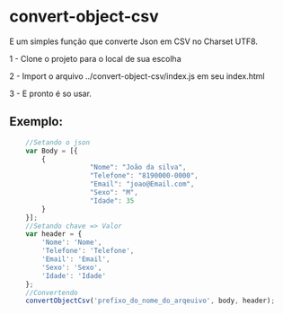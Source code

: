 # convert-object-csv

E um simples função que converte Json em CSV no Charset UTF8.

1 - Clone o projeto para o local de sua escolha

2 - Import o arquivo ../convert-object-csv/index.js em seu index.html

3 - E pronto é so usar.

## Exemplo:

```js
    //Setando o json
    var Body = [{
        {
                    "Nome": "João da silva",
                    "Telefone": "8190000-0000",
                    "Email": "joao@Email.com",
                    "Sexo": "M",
                    "Idade": 35
        }
    }];
    //Setando chave => Valor 
	var header = {
		'Nome': 'Nome',
		'Telefone': 'Telefone',
		'Email': 'Email',
		'Sexo': 'Sexo',
		'Idade': 'Idade'
    };
    //Convertendo
    convertObjectCsv('prefixo_do_nome_do_arqeuivo', body, header);
```